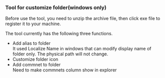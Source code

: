 ### Tool for customize folder(windows only)

Before use the tool, you need to unzip the archive file, then click exe file to register it to your machine.

The tool currently has the following three functions.
- Add alias to folder  
  It used Localize Name in windows that can modify display name of folder only. The physical path will not change.
- Customize folder icon
- Add commnet to folder  
  Need to make commnets column show in explorer
